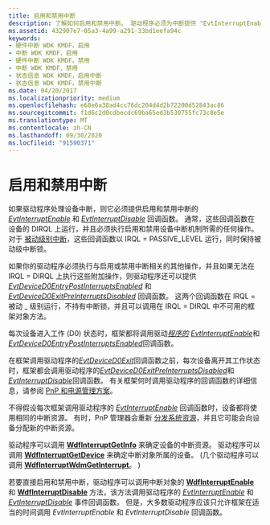 ```yaml
---
title: 启用和禁用中断
description: 了解如何启用和禁用中断。 驱动程序必须为中断提供 "EvtInterruptEnable" 和 "EvtInterruptDisable" 回调函数。
ms.assetid: 432907e7-05a3-4a99-a291-33bd1eefa94c
keywords:
- 硬件中断 WDK KMDF，启用
- 中断 WDK KMDF，启用
- 硬件中断 WDK KMDF，禁用
- 中断 WDK KMDF，禁用
- 状态信息 WDK KMDF，启用中断
- 状态信息 WDK KMDF，禁用中断
ms.date: 04/20/2017
ms.localizationpriority: medium
ms.openlocfilehash: e68e6a38ad4cc76dc204d4d2b72200d52843ac86
ms.sourcegitcommit: f1d6c2d0cdbecdc69ba65ed3b530755fc73c8e5e
ms.translationtype: MT
ms.contentlocale: zh-CN
ms.lasthandoff: 09/30/2020
ms.locfileid: "91590371"
---
```

# <a name="enabling-and-disabling-interrupts"></a>启用和禁用中断


如果驱动程序处理设备中断，则它必须提供启用和禁用中断的 [*EvtInterruptEnable*](/windows-hardware/drivers/ddi/wdfinterrupt/nc-wdfinterrupt-evt_wdf_interrupt_enable) 和 [*EvtInterruptDisable*](/windows-hardware/drivers/ddi/wdfinterrupt/nc-wdfinterrupt-evt_wdf_interrupt_disable) 回调函数。 通常，这些回调函数在设备的 DIRQL 上运行，并且必须执行启用和禁用设备中断机制所需的任何操作。 对于 [被动级别中断](supporting-passive-level-interrupts.md)，这些回调函数以 IRQL = PASSIVE_LEVEL 运行，同时保持被动级中断锁。

如果你的驱动程序必须执行与启用或禁用中断相关的其他操作，并且如果无法在 IRQL = DIRQL 上执行这些附加操作，则驱动程序还可以提供 [*EvtDeviceD0EntryPostInterruptsEnabled*](/windows-hardware/drivers/ddi/wdfdevice/nc-wdfdevice-evt_wdf_device_d0_entry_post_interrupts_enabled) 和 [*EvtDeviceD0ExitPreInterruptsDisabled*](/windows-hardware/drivers/ddi/wdfdevice/nc-wdfdevice-evt_wdf_device_d0_exit_pre_interrupts_disabled) 回调函数。 这两个回调函数在 IRQL = 被动 \_ 级别运行，不持有中断锁，并且可以调用在 IRQL = DIRQL 中不可用的框架对象方法。

每次设备进入工作 (D0) 状态时，框架都将调用驱动[*程序的*](/windows-hardware/drivers/ddi/wdfdevice/nc-wdfdevice-evt_wdf_device_d0_entry) [*EvtInterruptEnable*](/windows-hardware/drivers/ddi/wdfinterrupt/nc-wdfinterrupt-evt_wdf_interrupt_enable)和[*EvtDeviceD0EntryPostInterruptsEnabled*](/windows-hardware/drivers/ddi/wdfdevice/nc-wdfdevice-evt_wdf_device_d0_entry_post_interrupts_enabled)回调函数。

在框架调用驱动程序的[*EvtDeviceD0Exit*](/windows-hardware/drivers/ddi/wdfdevice/nc-wdfdevice-evt_wdf_device_d0_exit)回调函数之前，每次设备离开其工作状态时，框架都会调用驱动程序的[*EvtDeviceD0ExitPreInterruptsDisabled*](/windows-hardware/drivers/ddi/wdfdevice/nc-wdfdevice-evt_wdf_device_d0_exit_pre_interrupts_disabled)和[*EvtInterruptDisable*](/windows-hardware/drivers/ddi/wdfinterrupt/nc-wdfinterrupt-evt_wdf_interrupt_disable)回调函数。 有关框架何时调用驱动程序的回调函数的详细信息，请参阅 [PnP 和电源管理方案](pnp-and-power-management-scenarios.md)。

不得假设每次框架调用驱动程序的 [*EvtInterruptEnable*](/windows-hardware/drivers/ddi/wdfinterrupt/nc-wdfinterrupt-evt_wdf_interrupt_enable) 回调函数时，设备都将使用相同的中断资源。 有时，PnP 管理器会重新 [分发系统资源](the-pnp-manager-redistributes-system-resources.md)，并且它可能会向设备分配新的中断资源。

驱动程序可以调用 [**WdfInterruptGetInfo**](/windows-hardware/drivers/ddi/wdfinterrupt/nf-wdfinterrupt-wdfinterruptgetinfo) 来确定设备的中断资源。 驱动程序可以调用 [**WdfInterruptGetDevice**](/windows-hardware/drivers/ddi/wdfinterrupt/nf-wdfinterrupt-wdfinterruptgetdevice) 来确定中断对象所属的设备。  (几个驱动程序可以调用 [**WdfInterruptWdmGetInterrupt**](/windows-hardware/drivers/ddi/wdfinterrupt/nf-wdfinterrupt-wdfinterruptwdmgetinterrupt)。 ) 

若要直接启用和禁用中断，驱动程序可以调用中断对象的 [**WdfInterruptEnable**](/windows-hardware/drivers/ddi/wdfinterrupt/nf-wdfinterrupt-wdfinterruptenable) 和 [**WdfInterruptDisable**](/windows-hardware/drivers/ddi/wdfinterrupt/nf-wdfinterrupt-wdfinterruptdisable) 方法，该方法调用驱动程序的 [*EvtInterruptEnable*](/windows-hardware/drivers/ddi/wdfinterrupt/nc-wdfinterrupt-evt_wdf_interrupt_enable) 和 [*EvtInterruptDisable*](/windows-hardware/drivers/ddi/wdfinterrupt/nc-wdfinterrupt-evt_wdf_interrupt_disable) 事件回调函数。 但是，大多数驱动程序应该只允许框架在适当的时间调用 *EvtInterruptEnable* 和 *EvtInterruptDisable* 回调函数。

 

